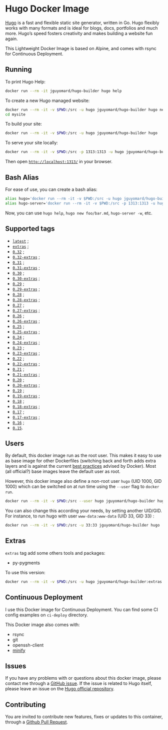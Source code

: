 # Hugo Docker Image

[Hugo](https://gohugo.io/) is a fast and flexible static site generator, written in Go. 
Hugo flexibly works with many formats and is ideal for blogs, docs, portfolios and much more. 
Hugo’s speed fosters creativity and makes building a website fun again.

This Lightweight Docker Image is based on Alpine, and comes with rsync for Continuous Deployment.

## Running

To print Hugo Help:

```bash
docker run --rm -it jguyomard/hugo-builder hugo help
```

To create a new Hugo managed website:

```bash
docker run --rm -it -v $PWD:/src -u hugo jguyomard/hugo-builder hugo new site mysite
cd mysite
```

To build your site:
 
```bash
docker run --rm -it -v $PWD:/src -u hugo jguyomard/hugo-builder hugo
```

To serve your site locally:

```bash
docker run --rm -it -v $PWD:/src -p 1313:1313 -u hugo jguyomard/hugo-builder hugo server -w --bind=0.0.0.0
```

Then open [`http://localhost:1313/`](http://localhost:1313/) in your browser.

## Bash Alias

For ease of use, you can create a bash alias:

```bash
alias hugo='docker run --rm -it -v $PWD:/src -u hugo jguyomard/hugo-builder hugo'
alias hugo-server='docker run --rm -it -v $PWD:/src -p 1313:1313 -u hugo jguyomard/hugo-builder hugo server --bind 0.0.0.0'
```

Now, you can use `hugo help`, `hugo new foo/bar.md`, `hugo-server -w`, etc.


## Supported tags

* [`latest`](https://github.com/jguyomard/docker-hugo/blob/master/Dockerfile) ;
* [`extras`](https://github.com/jguyomard/docker-hugo/blob/master/extras/Dockerfile) ;
* [`0.32`](https://github.com/jguyomard/docker-hugo/blob/v0.32/Dockerfile) ;
* [`0.32-extras`](https://github.com/jguyomard/docker-hugo/blob/v0.32/extras/Dockerfile) ;
* [`0.31`](https://github.com/jguyomard/docker-hugo/blob/v0.31/Dockerfile) ;
* [`0.31-extras`](https://github.com/jguyomard/docker-hugo/blob/v0.31/extras/Dockerfile) ;
* [`0.30`](https://github.com/jguyomard/docker-hugo/blob/v0.30/Dockerfile) ;
* [`0.30-extras`](https://github.com/jguyomard/docker-hugo/blob/v0.30/extras/Dockerfile) ;
* [`0.29`](https://github.com/jguyomard/docker-hugo/blob/v0.29/Dockerfile) ;
* [`0.29-extras`](https://github.com/jguyomard/docker-hugo/blob/v0.29/extras/Dockerfile) ;
* [`0.28`](https://github.com/jguyomard/docker-hugo/blob/v0.28/Dockerfile) ;
* [`0.28-extras`](https://github.com/jguyomard/docker-hugo/blob/v0.28/extras/Dockerfile) ;
* [`0.27`](https://github.com/jguyomard/docker-hugo/blob/v0.27/Dockerfile) ;
* [`0.27-extras`](https://github.com/jguyomard/docker-hugo/blob/v0.27/extras/Dockerfile) ;
* [`0.26`](https://github.com/jguyomard/docker-hugo/blob/v0.26/Dockerfile) ;
* [`0.26-extras`](https://github.com/jguyomard/docker-hugo/blob/v0.26/extras/Dockerfile) ;
* [`0.25`](https://github.com/jguyomard/docker-hugo/blob/v0.25/Dockerfile) ;
* [`0.25-extras`](https://github.com/jguyomard/docker-hugo/blob/v0.25/extras/Dockerfile) ;
* [`0.24`](https://github.com/jguyomard/docker-hugo/blob/v0.24/Dockerfile) ;
* [`0.24-extras`](https://github.com/jguyomard/docker-hugo/blob/v0.24/extras/Dockerfile) ;
* [`0.23`](https://github.com/jguyomard/docker-hugo/blob/v0.23/Dockerfile) ;
* [`0.23-extras`](https://github.com/jguyomard/docker-hugo/blob/v0.23/extras/Dockerfile) ;
* [`0.22`](https://github.com/jguyomard/docker-hugo/blob/v0.22/Dockerfile) ;
* [`0.22-extras`](https://github.com/jguyomard/docker-hugo/blob/v0.22/extras/Dockerfile) ;
* [`0.21`](https://github.com/jguyomard/docker-hugo/blob/v0.21/Dockerfile) ;
* [`0.21-extras`](https://github.com/jguyomard/docker-hugo/blob/v0.21/extras/Dockerfile) ;
* [`0.20`](https://github.com/jguyomard/docker-hugo/blob/v0.20/Dockerfile) ;
* [`0.20-extras`](https://github.com/jguyomard/docker-hugo/blob/v0.20/extras/Dockerfile) ;
* [`0.19`](https://github.com/jguyomard/docker-hugo/blob/v0.19/Dockerfile) ;
* [`0.19-extras`](https://github.com/jguyomard/docker-hugo/blob/v0.19/extras/Dockerfile) ;
* [`0.18`](https://github.com/jguyomard/docker-hugo/blob/v0.18/Dockerfile) ;
* [`0.18-extras`](https://github.com/jguyomard/docker-hugo/blob/v0.18/extras/Dockerfile) ;
* [`0.17`](https://github.com/jguyomard/docker-hugo/blob/v0.17/Dockerfile) ;
* [`0.17-extras`](https://github.com/jguyomard/docker-hugo/blob/v0.17/extras/Dockerfile) ;
* [`0.16`](https://github.com/jguyomard/docker-hugo/blob/v0.16/Dockerfile) ;
* [`0.15`](https://github.com/jguyomard/docker-hugo/blob/v0.15/Dockerfile).


## Users

By default, this docker image run as the root user. This makes it easy to use as base image for other Dockerfiles (switching back and forth adds extra layers and is against the current [best practices](https://docs.docker.com/engine/userguide/eng-image/dockerfile_best-practices/#user) advised by Docker). Most (all official?) base images leave the default user as root.

However, this docker image also define a non-root user `hugo` (UID 1000, GID 1000) which can be switched on at run time using the `--user` flag to `docker run`.

```bash
docker run --rm -it -v $PWD:/src --user hugo jguyomard/hugo-builder hugo
```

You can also change this according your needs, by setting another UID/GID. For instance, to run hugo with user `www-data:www-data` (UID 33, GID 33) :

```bash
docker run --rm -it -v $PWD:/src -u 33:33 jguyomard/hugo-builder hugo
```


## Extras

`extras` tag add some others tools and packages:

* py-pygments

To use this version:

```bash
docker run --rm -it -v $PWD:/src -u hugo jguyomard/hugo-builder:extras hugo
```


## Continuous Deployment

I use this Docker image for Continuous Deployment. You can find some CI config examples on `ci-deploy` directory.

This Docker image also comes with:

- rsync
- git
- openssh-client
- [minify](https://github.com/tdewolff/minify)


## Issues

If you have any problems with or questions about this docker image, please contact me through a [GitHub issue](https://github.com/jguyomard/docker-hugo/issues). 
If the issue is related to Hugo itself, please leave an issue on the [Hugo official repository](https://github.com/spf13/hugo).


## Contributing

You are invited to contribute new features, fixes or updates to this container, through a [Github Pull Request](https://github.com/jguyomard/docker-hugo/pulls).
